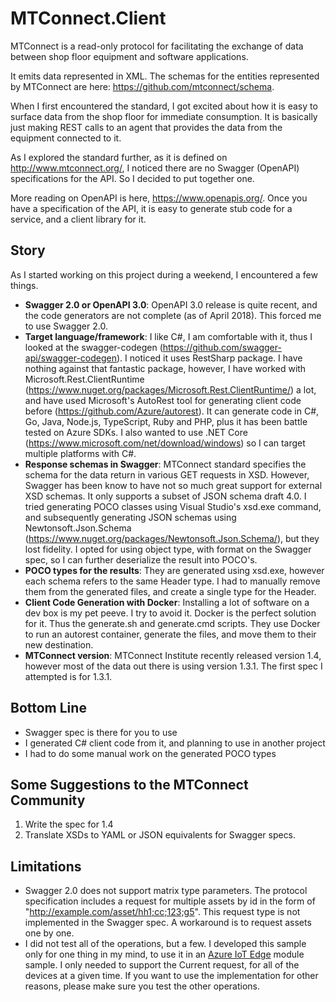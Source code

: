 # MTConnect.Client
MTConnect is a read-only protocol for facilitating the exchange of data between shop floor equipment and software applications.

It emits data represented in XML. The schemas for the entities represented by MTConnect are here: https://github.com/mtconnect/schema.

When I first encountered the standard, I got excited about how it is easy to surface data from the shop floor for immediate consumption. It is basically just making REST calls to an agent that provides the data from the equipment connected to it.

As I explored the standard further, as it is defined on http://www.mtconnect.org/, I noticed there are no Swagger (OpenAPI) specifications for the API. So I decided to put together one.

More reading on OpenAPI is here, https://www.openapis.org/. Once you have a specification of the API, it is easy to generate stub code for a service, and a client library for it.

## Story

As I started working on this project during a weekend, I encountered a few things.

* **Swagger 2.0 or OpenAPI 3.0**: OpenAPI 3.0 release is quite recent, and the code generators are not complete (as of April 2018). This forced me to use Swagger 2.0.
* **Target language/framework**: I like C#, I am comfortable with it, thus I looked at the swagger-codegen (https://github.com/swagger-api/swagger-codegen). I noticed it uses RestSharp package. I have nothing against that fantastic package, however, I have worked with Microsoft.Rest.ClientRuntime (https://www.nuget.org/packages/Microsoft.Rest.ClientRuntime/) a lot, and have used Microsoft's AutoRest tool for generating client code before (https://github.com/Azure/autorest). It can generate code in C#, Go, Java, Node.js, TypeScript, Ruby and PHP, plus it has been battle tested on Azure SDKs. I also wanted to use .NET Core (https://www.microsoft.com/net/download/windows) so I can target multiple platforms with C#.
* **Response schemas in Swagger**: MTConnect standard specifies the schema for the data return in various GET requests in XSD. However, Swagger has been know to have not so much great support for external XSD schemas. It only supports a subset of JSON schema draft 4.0. I tried generating POCO classes using Visual Studio's xsd.exe command, and subsequently generating JSON schemas using Newtonsoft.Json.Schema (https://www.nuget.org/packages/Newtonsoft.Json.Schema/), but they lost fidelity. I opted for using object type, with format on the Swagger spec, so I can further deserialize the result into POCO's.
* **POCO types for the results**: They are generated using xsd.exe, however each schema refers to the same Header type. I had to manually remove them from the generated files, and create a single type for the Header.
* **Client Code Generation with Docker**: Installing a lot of software on a dev box is my pet peeve. I try to avoid it. Docker is the perfect solution for it. Thus the generate.sh and generate.cmd scripts. They use Docker to run an autorest container, generate the files, and move them to their new destination.
* **MTConnect version**: MTConnect Institute recently released version 1.4, however most of the data out there is using version 1.3.1. The first spec I attempted is for 1.3.1.

## Bottom Line
* Swagger spec is there for you to use
* I generated C# client code from it, and planning to use in another project
* I had to do some manual work on the generated POCO types

## Some Suggestions to the MTConnect Community
1. Write the spec for 1.4
2. Translate XSDs to YAML or JSON equivalents for Swagger specs. 

## Limitations

* Swagger 2.0 does not support matrix type parameters. The protocol specification includes a request for multiple assets by id in the form of "http://example.com/asset/hh1;cc;123;g5". This request type is not implemented in the Swagger spec. A workaround is to request assets one by one.
* I did not test all of the operations, but a few. I developed this sample only for one thing in my mind, to use it in an [Azure IoT Edge](https://docs.microsoft.com/en-us/azure/iot-edge/how-iot-edge-works) module sample. I only needed to support the Current request, for all of the devices at a given time. If you want to use the implementation for other reasons, please make sure you test the other operations.